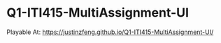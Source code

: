 # Q1-ITI415-MultiAssignment-UI

Playable At: https://justinzfeng.github.io/Q1-ITI415-MultiAssignment-UI/
